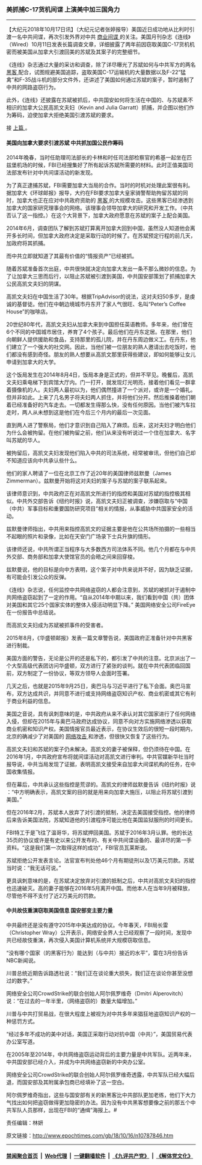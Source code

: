 ### 美抓捕C-17货机间谍 上演美中加三国角力
------------------------

<p>
 【大纪元2018年10月17日讯】（大纪元记者张婷报导）美国近日成功地从比利时引渡一名中共间谍，再次引发外界对中共
 <a href="http://www.epochtimes.com/gb/tag/%E5%95%86%E4%B8%9A%E9%97%B4%E8%B0%8D.html">
  商业间谍
 </a>
 的关注。美国月刊杂志《连线》（Wired）10月11日发表长篇调查文章，详细披露了两年前因窃取美国C-17货机机密而被美国从加拿大引渡回美的苏斌及其案子的完整细节。
</p>
<p>
 《连线》杂志通过大量的采访和调查，除了详尽曝光了苏斌如何与中共军方的两名
 <a href="http://www.epochtimes.com/gb/tag/%E9%BB%91%E5%AE%A2.html">
  黑客
 </a>
 配合，试图规避美国追踪，盗取美国C-17运输机的大量数据以及F-22“猛禽”和F-35战斗机的部分文件外，还讲述了美国如何通过苏斌的案子，暂时遏制了中共的网路盗窃行为。
</p>
<p>
 此外，《连线》还披露在苏斌被抓后，中共国安如何将生活在中国的、与苏斌素不相识的加拿大公民高凯文夫妇（Kevin and Julia Garratt）抓捕，并企图以他们作为筹码，迫使加拿大拒绝美国引渡苏斌的要求。
</p>
<p>
 接
 <a href="http://www.epochtimes.com/gb/18/10/16/n10787673.htm">
  上篇
 </a>
 。
</p>
<h4>
 美国向加拿大要求引渡苏斌 中共抓加国公民作筹码
</h4>
<p>
 2014年晚春，当时任助理司法部长的卡林和时任司法部检察官的希基一起坐在匹兹堡机场的时候，FBI已经搜集好了所有起诉苏斌所需要的材料。此时正值美国司法部发布针对中共间谍活动的新发现。
</p>
<p>
 为了真正逮捕苏斌，FBI需要加拿大当局的合作。当时的时机对处理此案很有利。据加拿大《环球邮报》报导，大约在FBI要求加拿大皇家骑警帮助拘留苏斌的同时，加拿大也正在应对中共政府资助的
 <a href="http://www.epochtimes.com/gb/tag/%E9%BB%91%E5%AE%A2.html">
  黑客
 </a>
 的大规模攻击。这些黑客已经渗透到加拿大的国家研究理事会的网络。该理事会领导加拿大的研究和开发工作。（中共否认了这一指控。）在这个大背景下，加拿大政府愿意在苏斌的案子上配合美国。
</p>
<p>
 2014年6月，调查团队了解到苏斌打算离开加拿大回到中国，虽然没人知道他会离开多长时间，但加拿大政府决定是采取行动的时候了。在苏斌预定行程的前几天，加政府将其抓捕。
</p>
<p>
 而中共立即就知道了其最有价值的“情报资产”已经被抓。
</p>
<p>
 随着苏斌准备首次出庭，中共很快就决定向加拿大发出一条不那么微妙的信息。为了让加拿大三思而后行，以阻止苏斌被引渡到美国，中共国安部策划了抓捕加拿大公民高凯文夫妇的阴谋。
</p>
<p>
 高凯文夫妇在中国生活了30年。根据Trip­Advisor的说法，这对夫妇50多岁，是虔诚的基督徒。他们在中朝边境城市丹东开了家人气很旺、名叫“Peter’s Coffee House”的咖啡店。
</p>
<p>
 20世纪80年代，高凯文夫妇从加拿大来到中国担任英语教师。多年来，他们曾在6个不同的中国城市居住，养育了4个孩子。最后他们在丹东定居。在那里，他们向朝鲜人提供援助和食品，支持那里的孤儿院，并在丹东周边做义工。在丹东，他们建立了一个强大的社交网。因此，当他们被一位朋友的熟人邀请出去吃饭时，他们都没有感到奇怪。朋友的熟人想要从高凯文那里获得些建议，即如何能够让女儿申请到加拿大的大学。
</p>
<p>
 这个饭局发生在2014年8月4日，饭局本身是正式的，但并不罕见。晚餐后，高凯文夫妇乘电梯下到宾馆大厅内。门一打开，就发现灯光明亮，接着他们看见一群拿着摄像机的人。夫妇两人最初以为，他们偶然撞进了一个派对，或许是一个婚礼。但并非如此。上来了几名男子将夫妇两人抓住，并将他们分开。然后推搡着他们朝着已经准备好的汽车走去。一切都发生得那么快，没有任何原因。当他们被汽车拉走时，两人从未想到这是他们在今后三个月内的最后一次见面。
</p>
<p>
 直到两人进了警察局，他们才意识到自己陷入了麻烦。后来，这对夫妇才明白他们为什么会被拘留。在他们被拘留之前，他们从来没有听说过一个住在加拿大、名字叫苏斌的华人。
</p>
<p>
 被拘留后，高凯文夫妇发现他们陷入中共的司法系统，经常被审讯，但他们自己却不知道应该向中共承认些什么。
</p>
<p>
 他们的家人聘请了一位在北京工作了近20年的美国律师兹默曼（James Zimmerman）。兹默曼开始将这对夫妇的案子与苏斌的案子联系起来。
</p>
<p>
 该律师意识到，中共政府正在对高凯文所进行的指控和美国对苏斌的指控极其相似。中共外交部告诉《纽约时报》说，高凯文夫妇正被调查，涉嫌窃取与“中国（中共）军事目标和重要国防研究项目”相关的情报，从事威胁中共国家安全的活动。
</p>
<p>
 兹默曼律师指出，中共用来指控高凯文的证据主要是他在公共场所拍摄的一些相当不起眼的照片和录像，比如在天安门广场录下士兵升旗的情形。
</p>
<p>
 该律师还说，中共所谓正当程序与大多数西方司法体系不同。他几个月都在与中共外交部、商务部和加拿大使馆官员的会晤之间来回穿梭。
</p>
<p>
 兹默曼说，他的目标是向中方表明，这个案子对中共来说并不好，因为缺乏证据，有可能会引发公众的反弹。
</p>
<p>
 《连线》杂志说，任何监控中共网络盗窃的人都会注意到，苏斌的被抓对于遏制中共网络盗窃起到了一定的作用。“自从2014年中期以来，我们看到中国（共）团体对美国和其它25个国家实体的整体入侵活动明显下降。” 美国网络安全公司FireEye在一份报告中总结说。
</p>
<p>
 而高凯文夫妇成为苏斌被抓事件的受害者。
</p>
<p>
 2015年8月，《华盛顿邮报》发表一篇文章警告说，美国政府正准备针对中共黑客进行制裁。
</p>
<p>
 美国方面的警告，无论是公开的还是私下的，都引发了中共的注意。北京派出了一个大型高级代表团访问华盛顿，双方进行了紧张的谈判。就在中共代表团临回国前，双方制定了一份协议，等双方领导人会面时签署。
</p>
<p>
 几天之后，也就是2015年9月25日，奥巴马与习近平进行了私下会面。奥巴马宣布，双方达成共识，并同意不进行或支持网络盗窃知识产权、商业机密或其它有利于商业利益的信息。
</p>
<p>
 美国之音说，具有讽刺意味的是，中共政府从来不承认对其它国家进行了任何网络入侵，但却在2015年与奥巴马政府达成协议，同意不向对方实施网络渗透以获取商业机密和知识产权。美国情报官员最近表示，在协议生效后的很短一段时期内，北京的确减少了对美国的
 <a href="http://www.epochtimes.com/gb/tag/%E7%BD%91%E7%BB%9C%E6%94%BB%E5%87%BB.html">
  网络攻击
 </a>
 和渗透，但很快又恢复了这些行为。
</p>
<p>
 高凯文夫妇和苏斌的案子仍未解决。高凯文的妻子被保释，但仍须待在中国。在2016年1月，中共政府宣布将就间谍活动对高凯文进行审判。中共官媒新华社当时报导说，中共当局发现了证据，表明高凯文接受来自加拿大间谍机构的任务，在中国收集情报。
</p>
<p>
 但在幕后，中共承认这些指控是荒谬的。高凯文的律师兹默曼告诉《纽约时报》说 ：“中方明确表示，高凯文案的目的就是用来向加拿大施压，以阻止将苏斌引渡到美国。”
</p>
<p>
 但在2016年2月，苏斌本人放弃了对引渡的抵制，决定去美国接受指控。他的律师后来告诉美国法院，苏斌知道他的引渡程序可能比他在美国监狱服刑的时间更长。
</p>
<p>
 FBI特工于是飞往了温哥华，将苏斌押回美国。苏斌于2016年3月认罪。他的长达35页的协议或许是有史以来公开发布的、有关中共间谍设备的、最详尽的第一手资料。“这是我们第一次取得这样的成功”，FBI官员瓦莱斯说。
</p>
<p>
 苏斌拒绝公开发表言论。法官宣布判处他46个月有期徒刑以及1万美元罚款。苏斌当时说：“我无话可说。”
</p>
<p>
 更具讽刺意味的是，在苏斌决定放弃对引渡的抵制之后，中共对高凯文夫妇的指控也迅速破灭。高的妻子能够在2016年5月离开中国。而他本人在当年9月被释放，尽管他不得不支付了近2万美元的罚款。
</p>
<h4>
 中共故伎重演窃取美国信息 国安部变主要力量
</h4>
<p>
 中共最终还是没有遵守2015年中美达成的协议。今年春天，FBI局长雷（Christopher Wray）公开表示，网络安全界人士已经观察了一段时间，发现中共已经故伎重演，再次侵入美国计算机系统并大规模窃取信息。
</p>
<p>
 “没有哪个国家（的黑客行为）能达到（与中共）接近的水平”，雷在3月份告诉NBC新闻说。
</p>
<p>
 川普总统近期告诉路透社说：“我们正在谈论重大损失，我们正在谈论你甚至没想过的数字。”
</p>
<p>
 网络安全公司CrowdStrike的联合创始人阿尔佩罗维奇（Dmitri Alperovitch）说：“在过去的一年半里，（网络盗窃的）数量大幅增加。”
</p>
<p>
 川普与中共打贸易战，在很大程度上被视为对中共多年来猖狂地盗窃知识产权的一种惩罚方式。
</p>
<p>
 “经过多年不成功的美中对话，美国正采取行动对抗中国（中共）”，美国贸易代表办公室写道。
</p>
<p>
 在2005年至2014年，中共网络盗窃运动背后的主要力量是中共军队。近两年来，中共国安部已经介入，并成为中共网络盗窃新的中央办公室。
</p>
<p>
 网络安全公司CrowdStrike的联合创始人阿尔佩罗维奇透露，中共军队已经大幅后退，而国安部及其附属承包商已经填补了这一空白。
</p>
<p>
 阿尔佩罗维奇指出，这些与国安部有关的新黑客比中共部队更加老练，他们下大力气找出如何把盗窃做得更加隐密的办法。因为没有中共黑客想要像之前的那五个中共军队人员那样，出现在FBI的“通缉”海报上。#
</p>
<p>
 责任编辑：林妍
</p>

原文链接：http://www.epochtimes.com/gb/18/10/16/n10787846.htm


------------------------
#### [禁闻聚合首页](https://github.com/gfw-breaker/banned-news/blob/master/README.md) &nbsp;|&nbsp; [Web代理](https://github.com/gfw-breaker/open-proxy/blob/master/README.md) &nbsp;|&nbsp; [一键翻墙软件](https://github.com/gfw-breaker/nogfw/blob/master/README.md) &nbsp;|&nbsp; [《九评共产党》](https://github.com/gfw-breaker/9ping.md/blob/master/README.md#九评之一评共产党是什么) &nbsp;|&nbsp; [《解体党文化》](https://github.com/gfw-breaker/jtdwh.md/blob/master/README.md#绪论)